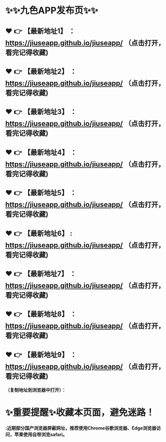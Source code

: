 # :sparkles::sparkles:九色APP发布页:sparkles::sparkles:

 :heart: :point_right: 【最新地址1】 ：https://jiuseapp.github.io/jiuseapp/   （点击打开，看完记得收藏)
 ------
 :heart: :point_right: 【最新地址2】 ：https://jiuseapp.github.io/jiuseapp/   （点击打开，看完记得收藏)
 ------
 :heart: :point_right: 【最新地址3】 ：https://jiuseapp.github.io/jiuseapp/    （点击打开，看完记得收藏)
 ------
 :heart: :point_right: 【最新地址4】 ：https://jiuseapp.github.io/jiuseapp/    （点击打开，看完记得收藏)
 ------
 :heart: :point_right: 【最新地址5】 ：https://jiuseapp.github.io/jiuseapp/    （点击打开，看完记得收藏)
 ------
 :heart: :point_right: 【最新地址6】 : https://jiuseapp.github.io/jiuseapp/   （点击打开，看完记得收藏)
 ------
 :heart: :point_right: 【最新地址7】 ：https://jiuseapp.github.io/jiuseapp/   （点击打开，看完记得收藏)
 ------
 :heart: :point_right: 【最新地址8】 ：https://jiuseapp.github.io/jiuseapp/   （点击打开，看完记得收藏)
 ------
 :heart: :point_right: 【最新地址9】 ：https://jiuseapp.github.io/jiuseapp/   （点击打开，看完记得收藏)
  ------

  
#### （复制地址到浏览器中打开）：
# :sparkles:重要提醒:sparkles:收藏本页面，避免迷路！
#### :近期部分国产浏览器屏蔽网址，推荐使用Chrome谷歌浏览器、Edge浏览器访问，苹果使用自带浏览safari。
